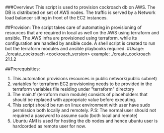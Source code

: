 ###Overview:
This script is used to provision cockroach db on AWS. The DB is distributed on set of AWS nodes. The traffic is served by a Network load balancer sitting in front of the EC2 instances.

##Provision:
The script takes care of automating in provisioning of resources that are required in local as well on the AWS using terraform and ansible. The AWS infra are provisioned using terraform. while its configuration are handled by ansible code. A shell script is created to run bot the terraform modules and ansible playbooks required.
   #Usage: 
	./create_cockroach <cockroach_version>
	example: ./create_cockroach 21.1.2

##Prerequisities:
1. This automation provisions resources in public network(public subnet)
2. variables for terraform EC2 provisioning needs to be provided in the terraform variables file residing under "terraform" directory
3. The main.tf (terraform main module) consists of placeholders that should be replaced with appropriate value before executing. 
4. This script should be run on linux environment with user have sudo permission both locally and remotely. P.S: The normal user should not required a password to assume sudo (both local and remote)
5. Ubuntu AMI is used for hosting the db nodes and hence ubuntu user is hardcorded as remote user for now.
